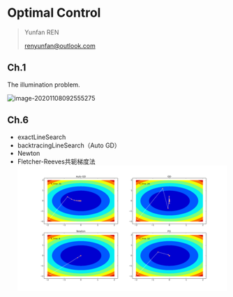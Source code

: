 # Optimal Control

> Yunfan REN
>
> renyunfan@outlook.com 

## Ch.1

The illumination problem.

![image-20201108092555275](https://kevin-1257631984.cos.ap-guangzhou.myqcloud.com/img/image-20201108092555275.png)



## Ch.6
* exactLineSearch
* backtracingLineSearch（Auto GD）
* Newton
* Fletcher-Reeves共轭梯度法
![](./README.assets/figure_1.png)